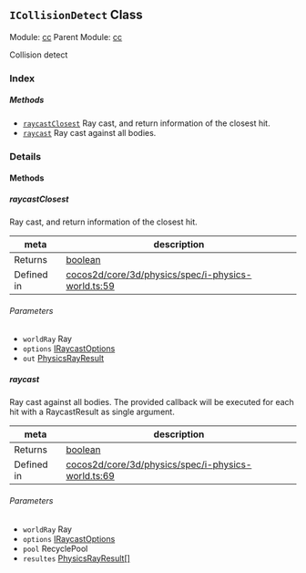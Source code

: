 ## `ICollisionDetect` Class



Module: [cc](../modules/cc.md)
Parent Module: [cc](../modules/cc.md)


Collision detect



### Index



##### Methods

  - [`raycastClosest`](#raycastclosest) Ray cast, and return information of the closest hit.
  - [`raycast`](#raycast) Ray cast against all bodies.



### Details




<!-- Method Block -->
#### Methods


##### raycastClosest

Ray cast, and return information of the closest hit.

| meta | description |
|------|-------------|
| Returns | <a href="https://developer.mozilla.org/en/JavaScript/Reference/Global_Objects/Boolean" class="crosslink external" target="_blank">boolean</a> 
| Defined in | [cocos2d/core/3d/physics/spec/i-physics-world.ts:59](https://github.com/cocos-creator/engine/blob/f120e67a8e229233f15e46cc51536723de44fd94/cocos2d/core/3d/physics/spec/i-physics-world.ts#L59) |

###### Parameters
- `worldRay` Ray 
- `options` <a href="../classes/IRaycastOptions.html" class="crosslink">IRaycastOptions</a> 
- `out` <a href="../classes/PhysicsRayResult.html" class="crosslink">PhysicsRayResult</a> 


##### raycast

Ray cast against all bodies. The provided callback will be executed for each hit with a RaycastResult as single argument.

| meta | description |
|------|-------------|
| Returns | <a href="https://developer.mozilla.org/en/JavaScript/Reference/Global_Objects/Boolean" class="crosslink external" target="_blank">boolean</a> 
| Defined in | [cocos2d/core/3d/physics/spec/i-physics-world.ts:69](https://github.com/cocos-creator/engine/blob/f120e67a8e229233f15e46cc51536723de44fd94/cocos2d/core/3d/physics/spec/i-physics-world.ts#L69) |

###### Parameters
- `worldRay` Ray 
- `options` <a href="../classes/IRaycastOptions.html" class="crosslink">IRaycastOptions</a> 
- `pool` RecyclePool 
- `resultes` <a href="../classes/PhysicsRayResult.html" class="crosslink">PhysicsRayResult[]</a> 



